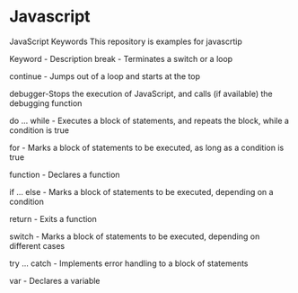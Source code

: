 # Javascript

JavaScript Keywords
This repository is examples for javascrtip

Keyword - Description
break - Terminates a switch or a loop

continue - Jumps out of a loop and starts at the top

debugger-Stops the execution of JavaScript, and calls (if available) the debugging function

do ... while - Executes a block of statements, and repeats the block, while a condition is true

for - Marks a block of statements to be executed, as long as a condition is true

function - Declares a function

if ... else - Marks a block of statements to be executed, depending on a condition

return - Exits a function

switch - Marks a block of statements to be executed, depending on different cases

try ... catch - Implements error handling to a block of statements

var - Declares a variable
